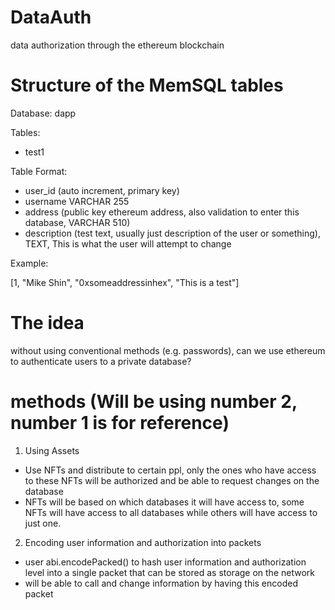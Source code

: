 # DataAuth
data authorization through the ethereum blockchain

# Structure of the MemSQL tables

Database: dapp

Tables:
- test1

Table Format:
- user_id (auto increment, primary key)
- username VARCHAR 255
- address (public key ethereum address, also validation to enter this database, VARCHAR 510)
- description (test text, usually just description of the user or something), TEXT, This is what the user will attempt to change

Example:

[1, "Mike Shin", "0xsomeaddressinhex", "This is a test"]

# The idea

without using conventional methods (e.g. passwords), can we use ethereum to authenticate users to a private database?

# methods (Will be using number 2, number 1 is for reference)

1. Using Assets

- Use NFTs and distribute to certain ppl, only the ones who have access to these NFTs will be authorized and be able to request changes on the database
- NFTs will be based on which databases it will have access to, some NFTs will have access to all databases while others will have access to just one.

2. Encoding user information and authorization into packets

- user abi.encodePacked() to hash user information and authorization level into a single packet that can be stored as storage on the network
- will be able to call and change information by having this encoded packet

